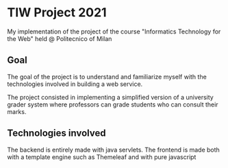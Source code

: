 

# TIW Project 2021

My implementation of the project of the course "Informatics Technology for the Web" held @ Politecnico of Milan

## Goal

The goal of the project is to understand and familiarize myself with the technologies involved in building a web service.

The project consisted in implementing a simplified version of a university grader system where professors can grade students who can consult their marks.
 
## Technologies involved

The backend is entirely made with java servlets. The frontend is made both with a template engine such as Themeleaf and with pure javascript








